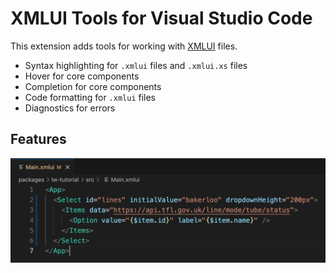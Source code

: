 # XMLUI Tools for Visual Studio Code

This extension adds tools for working with [XMLUI](https://docs.xmlui.com) files.

- Syntax highlighting for `.xmlui` files and `.xmlui.xs` files
- Hover for core components
- Completion for core components
- Code formatting for `.xmlui` files
- Diagnostics for errors

## Features

![](./resources/xmlui-markup-syntax-highlighting.png)
